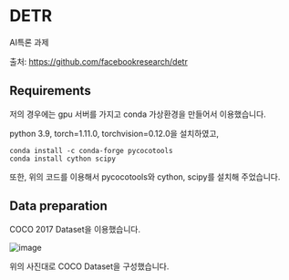 # DETR
AI특론 과제

출처: https://github.com/facebookresearch/detr

## Requirements
저의 경우에는 gpu 서버를 가지고 conda 가상환경을 만들어서 이용했습니다.

python 3.9, torch=1.11.0, torchvision=0.12.0을 설치하였고, 
````
conda install -c conda-forge pycocotools
conda install cython scipy
````
또한, 위의 코드를 이용해서 pycocotools와 cython, scipy를 설치해 주었습니다.

## Data preparation
COCO 2017 Dataset을 이용했습니다.

![image](https://github.com/kimsy9587/DETR/assets/131329056/b7eeb163-cde8-4d2c-ae37-659b314d4701)

위의 사진대로 COCO Dataset을 구성했습니다.
